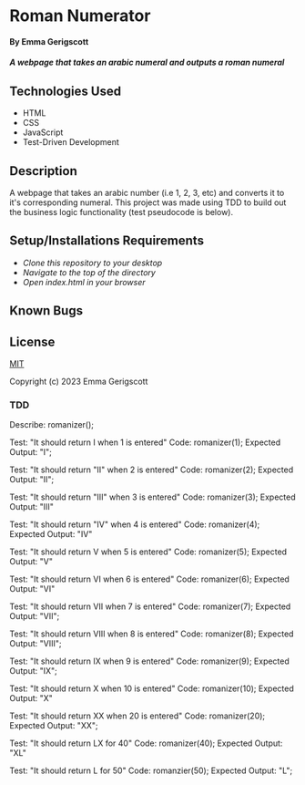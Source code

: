 # Roman Numerator

#### By Emma Gerigscott

#### _A webpage that takes an arabic numeral and outputs a roman numeral_

## Technologies Used

* HTML
* CSS
* JavaScript
* Test-Driven Development

## Description

A webpage that takes an arabic number (i.e 1, 2, 3, etc) and converts it to it's corresponding numeral. This project was made using TDD to build out the business logic functionality (test pseudocode is below).

## Setup/Installations Requirements

* _Clone this repository to your desktop_
* _Navigate to the top of the directory_
* _Open index.html in your browser_

## Known Bugs

## License

[MIT](https://opensource.org/licenses/MIT)

Copyright (c) 2023 Emma Gerigscott

### TDD

Describe: romanizer();

Test: "It should return I when 1 is entered"
Code: romanizer(1);
Expected Output: "I";

Test: "It should return "II" when 2 is entered"
Code: romanizer(2);
Expected Output: "II";

Test: "It should return "III" when 3 is entered"
Code: romanizer(3);
Expected Output: "III"

Test: "It should return "IV" when 4 is entered"
Code: romanizer(4);
Expected Output: "IV"

Test: "It should return V when 5 is entered"
Code: romanizer(5);
Expected Output: "V"

Test: "It should return VI when 6 is entered"
Code: romanizer(6);
Expected Output: "VI"

Test: "It should return VII when 7 is entered"
Code: romanizer(7);
Expected Output: "VII";

Test: "It should return VIII when 8 is entered"
Code: romanizer(8);
Expected Output: "VIII";

Test: "It should return IX when 9 is entered"
Code: romanizer(9);
Expected Output: "IX";

Test: "It should return X when 10 is entered"
Code: romanizer(10);
Expected Output: "X"

Test: "It should return XX when 20 is entered"
Code: romanizer(20);
Expected Output: "XX";

Test: "It should return LX for 40"
Code: romanizer(40);
Expected Output: "XL"

Test: "It should return L for 50"
Code: romanzier(50);
Expected Output: "L";



